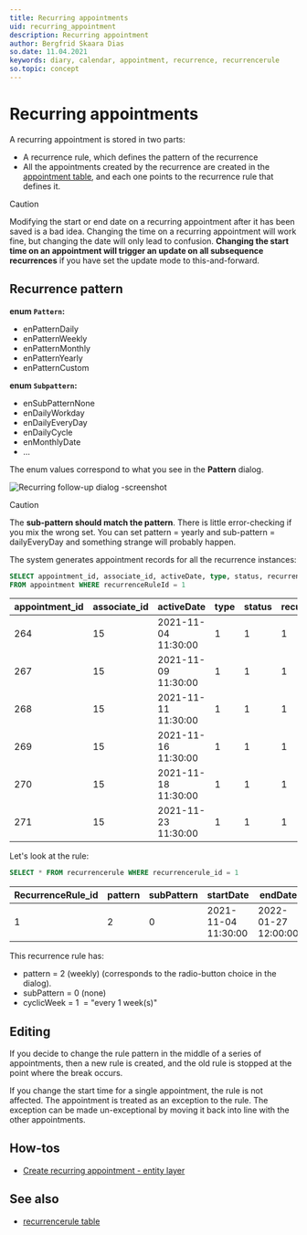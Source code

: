 ```yaml
---
title: Recurring appointments
uid: recurring_appointment
description: Recurring appointment
author: Bergfrid Skaara Dias
so.date: 11.04.2021
keywords: diary, calendar, appointment, recurrence, recurrencerule
so.topic: concept
---
```


# Recurring appointments

A recurring appointment is stored in two parts:

* A recurrence rule, which defines the pattern of the recurrence
* All the appointments created by the recurrence are created in the [appointment table][3], and each one points to the recurrence rule that defines it.

> [!CAUTION]
> Modifying the start or end date on a recurring appointment after it has been saved is a bad idea. Changing the time on a recurring appointment will work fine, but changing the date will only lead to confusion. **Changing the start time on an appointment will trigger an update on all subsequence recurrences** if you have set the update mode to this-and-forward.

## Recurrence pattern

**enum `Pattern`:**

* enPatternDaily
* enPatternWeekly
* enPatternMonthly
* enPatternYearly
* enPatternCustom

**enum `Subpattern`:**

* enSubPatternNone
* enDailyWorkday
* enDailyEveryDay
* enDailyCycle
* enMonthlyDate
* ...

The enum values correspond to what you see in the **Pattern** dialog.

![Recurring follow-up dialog -screenshot][img1]

> [!CAUTION]
> The **sub-pattern should match the pattern**. There is little error-checking if you mix the wrong set. You can set pattern = yearly and sub-pattern = dailyEveryDay and something strange will probably happen.

The system generates appointment records for all the recurrence instances:

```SQL
SELECT appointment_id, associate_id, activeDate, type, status, recurrenceRuleId 
FROM appointment WHERE recurrenceRuleId = 1
```

| appointment_id | associate_id | activeDate | type | status | recurrenceRuleId |
|---|---|---|---|---|---|
| 264 | 15 | 2021-11-04 11:30:00 | 1 | 1 | 1 |
| 267 | 15 | 2021-11-09 11:30:00 | 1 | 1 | 1 |
| 268 | 15 | 2021-11-11 11:30:00 | 1 | 1 | 1 |
| 269 | 15 | 2021-11-16 11:30:00 | 1 | 1 | 1 |
| 270 | 15 | 2021-11-18 11:30:00 | 1 | 1 | 1 |
| 271 | 15 | 2021-11-23 11:30:00 | 1 | 1 | 1 |

Let's look at the rule:

```SQL
SELECT * FROM recurrencerule WHERE recurrencerule_id = 1
```

| RecurrenceRule_id | pattern | subPattern | startDate | endDate | cyclicDay | cyclicWeek | cyclicMonth|
|---|---|---|---|---|---|---|---|
| 1 | 2 | 0 | 2021-11-04 11:30:00 | 2022-01-27 12:00:00 | 0 | 1 | 0 |

This recurrence rule has:

* pattern = 2 (weekly) (corresponds to the radio-button choice in the dialog).
* subPattern = 0 (none)
* cyclicWeek = 1  = "every 1 week(s)"

## Editing

If you decide to change the rule pattern in the middle of a series of appointments, then a new rule is created, and the old rule is stopped at the point where the break occurs.

If you change the start time for a single appointment, the rule is not affected. The appointment is treated as an exception to the rule. The exception can be made un-exceptional by moving it back into line with the other appointments.

## How-tos

* [Create recurring appointment - entity layer][2]

## See also

* [recurrencerule table][1]

<!-- Referenced links -->
[1]: ../database/tables/recurrencerule.md
[2]: howto/entity/create-recurring-appointment-entity.md
[3]: ../database/tables/appointment.md

<!-- Referenced images -->
[img1]: media/recurrence-dialog.png
